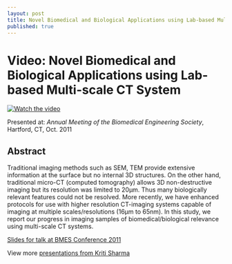 ```yaml
---
layout: post
title: Novel Biomedical and Biological Applications using Lab-based Multi-scale CT System
published: true
---
```


# Video: Novel Biomedical and Biological Applications using Lab-based Multi-scale CT System

[![Watch the video](https://github.com/ksens/ksens.github.io/blob/master/img/aede29bf-c83f-468b-88cb-f2d2503f79e4.jpg?raw=true)](https://vimeo.com/32012546?embedded=true&source=video_title&owner=7801532)

Presented at: _Annual Meeting of the Biomedical Engineering Society_, Hartford, CT, Oct. 2011

## Abstract

Traditional imaging methods such as SEM, TEM provide extensive information at the surface but no internal 3D structures. On the other hand, traditional micro-CT (computed tomography) allows 3D non-destructive imaging but its resolution was limited to 20µm. Thus many biologically relevant features could not be resolved. More recently, we have enhanced protocols for use with higher resolution CT-imaging systems capable of imaging at multiple scales/resolutions (16µm to 65nm). In this study, we report our progress in imaging samples of biomedical/biological relevance using multi-scale CT systems.

[Slides for talk at BMES Conference 2011](http://www.slideshare.net/kritisen/slides-for-talk-at-bmes-conference-2011 "Slides for talk at BMES Conference 2011")

View more [presentations from Kriti Sharma](http://www.slideshare.net/kritisen)
